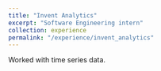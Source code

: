 ```yaml
---
title: "Invent Analytics"
excerpt: "Software Engineering intern"
collection: experience
permalink: "/experience/invent_analytics"
---
```


Worked with time series data.
